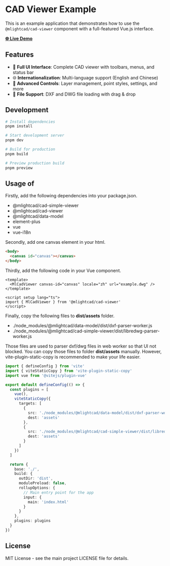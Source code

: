 # CAD Viewer Example

This is an example application that demonstrates how to use the `@mlightcad/cad-viewer` component with a full-featured Vue.js interface.

[**🌐 Live Demo**](https://mlight-lee.github.io/cad-viewer-example/)

## Features

- 🎨 **Full UI Interface**: Complete CAD viewer with toolbars, menus, and status bar
- 🌐 **Internationalization**: Multi-language support (English and Chinese)
- 🎯 **Advanced Controls**: Layer management, point styles, settings, and more
- 📁 **File Support**: DXF and DWG file loading with drag & drop

## Development

```bash
# Install dependencies
pnpm install

# Start development server
pnpm dev

# Build for production
pnpm build

# Preview production build
pnpm preview
```

## Usage of 

Firstly, add the following dependencies into your package.json.

- @mlightcad/cad-simple-viewer
- @mlightcad/cad-viewer
- @mlightcad/data-model
- element-plus
- vue
- vue-i18n

Secondly, add one canvas element in your html.

```html
<body>
  <canvas id="canvas"></canvas>
</body>
```

Thirdly, add the following code in your Vue component.


```vue
<template>
  <MlCadViewer canvas-id="canvas" locale="zh" url="example.dwg" />
</template>

<script setup lang="ts">
import { MlCadViewer } from '@mlightcad/cad-viewer'
</script>
```

Finally, copy the following files to **dist/assets** folder.

- ./node_modules/@mlightcad/data-model/dist/dxf-parser-worker.js
- ./node_modules/@mlightcad/cad-simple-viewer/dist/libredwg-parser-worker.js

Those files are used to parser dxf/dwg files in web worker so that UI not blocked. You can copy those files to folder **dist/assets** manually.
However, vite-plugin-static-copy is recommended to make your life easier.

```typescript
import { defineConfig } from 'vite'
import { viteStaticCopy } from 'vite-plugin-static-copy'
import vue from '@vitejs/plugin-vue'

export default defineConfig(() => {
  const plugins = [
    vue(),
    viteStaticCopy({
      targets: [
        {
          src: './node_modules/@mlightcad/data-model/dist/dxf-parser-worker.js',
          dest: 'assets'
        },
        {
          src: './node_modules/@mlightcad/cad-simple-viewer/dist/libredwg-parser-worker.js',
          dest: 'assets'
        }
      ]
    })
  ]

  return {
    base: './',
    build: {
      outDir: 'dist',
      modulePreload: false,
      rollupOptions: {
        // Main entry point for the app
        input: {
          main: 'index.html'
        }
      }
    },
    plugins: plugins
  }
})
```

## License

MIT License - see the main project LICENSE file for details. 
